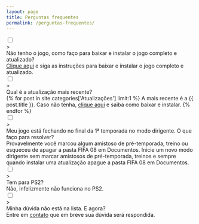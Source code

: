 ```yaml
---
layout: page
title: Perguntas frequentes
permalink: /perguntas-frequentes/
---
```


<div class="content-wrapper">



<!--<div class="faq-header">Frequently Asked Questions</div>-->

<div class="faq-content">
  <div class="faq-question">
    <input id="q1" type="checkbox" class="panel">
    <label for="q1" class="panel-title"><div class="plus">></div>
    Não tenho o jogo, como faço para baixar e instalar o jogo completo e atualizado?</label>
    <div class="panel-content"><a href="{{ "/jogo-completo/" | relative_url }}">Clique aqui</a> e siga as instruções para baixar e instalar o jogo completo e atualizado.</div>
  </div>

  <div class="faq-question">
    <input id="q2" type="checkbox" class="panel">
    <label for="q2" class="panel-title"><div class="plus">></div>
    Qual é a atualização mais recente?</label>
    <div class="panel-content">{% for post in site.categories['Atualizações'] limit:1 %}
            A mais recente é a {{ post.title }}. Caso não tenha, <a href="{{ post.url | relative_url }}">clique aqui</a> e saiba como baixar e instalar.
          {% endfor %}</div>
  </div>

  <div class="faq-question">
    <input id="q3" type="checkbox" class="panel">
     <label for="q3" class="panel-title"><div class="plus">></div>
   Meu jogo está fechando no final da 1ª temporada no modo dirigente. O que faço para resolver?</label>
    <div class="panel-content">Provavelmente você marcou algum amistoso de pré-temporada, treino ou esqueceu de apagar a pasta FIFA 08 em Documentos. Inicie um novo modo dirigente sem marcar amistosos de pré-temporada, treinos e sempre quando instalar uma atualização apague a pasta FIFA 08 em Documentos.</div>
  </div>
  
  <div class="faq-question">
    <input id="q4" type="checkbox" class="panel">
    <label for="q4" class="panel-title"><div class="plus">></div>
    Tem para PS2?</label>
    <div class="panel-content">Não, infelizmente não funciona no PS2.</div>
  </div>

  <div class="faq-question">
    <input id="q5" type="checkbox" class="panel">
    <label for="q5" class="panel-title"><div class="plus">></div>
    Minha dúvida não está na lista. E agora?</label>
    <div class="panel-content">Entre em <a href="{{ "/contato/" | relative_url }}">contato</a> que em breve sua dúvida será respondida.</div>
  </div>
</div>
</div>
